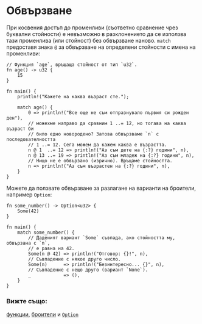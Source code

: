 # Обвързване

При косвения достъп до променливи (съответно сравнение чрез буквални стойности)
е невъзможно в разклонението да се използва тази променлива (или стойност)
без обвързване наново. `match` предоставя знака `@` за обвързване на определени
стойности с имена на променливи:

```rust,editable
// Функция `age`, връщаща стойност от тип `u32`.
fn age() -> u32 {
    15
}

fn main() {
    println!("Кажете на каква възраст сте.");

    match age() {
        0 => println!("Все още не съм отпразнувало първия си рожден ден"),
        // можехме направо да сравним 1 ..= 12, но тогава на каква възраст би
        // било едно новородено? Затова обвързваме `n` с последователността
        // 1 ..= 12. Сега можем да кажем каква е възрастта.
        n @ 1  ..= 12 => println!("Аз съм дете на {:?} години", n),
        n @ 13 ..= 19 => println!("Аз съм младеж на {:?} години", n),
        // Нищо не е обвързано (изрично). Връщаме стойността.
        n => println!("Аз съм възрастен на {:?} години", n),
    }
}
```

Можете да ползвате обвързване за разлагане на варианти на броители, например `Option`:

```rust,editable
fn some_number() -> Option<u32> {
    Some(42)
}

fn main() {
    match some_number() {
        // Даденият вариант `Some` съвпада, ако стойността му, обвързана с `n`,
        // е равна на 42.
        Some(n @ 42) => println!("Отговор: {}!", n),
        // Съвпадение с някое друго число.
        Some(n)      => println!("Безинтересно... {}", n),
        // Съвпадение с нещо друго (вариант `None`).
        _            => (),
    }
}
```

### Вижте също:
[функции][functions], [броители][enums] и [`Option`][option]

[functions]: ../../fn.md
[enums]: ../../custom_types/enum.md
[option]: ../../std/option.md
